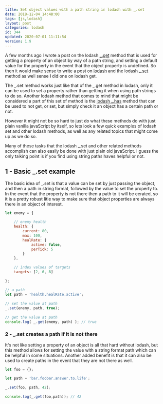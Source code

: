 ```yaml
---
title: Set object values with a path string in lodash with _.set
date: 2018-12-04 14:48:00
tags: [js,lodash]
layout: post
categories: lodash
id: 344
updated: 2020-07-01 11:11:54
version: 1.9
---
```


A few months ago I wrote a post on the lodash [\_.get](/2018/09/24/lodash_get/) method that is used for getting a property of an object by way of a path string, and setting a default value for the property in the event that the object property is undefined. So then it would make sense to write a post on [lodash](https://lodash.com/) and the lodash [\_.set](https://lodash.com/docs/4.17.10#set) method as well sense I did one on lodash get. 

The \_.set method works just like that of the \_.get method in lodash, only it can be used to set a property rather than getting it when using path strings to do so. Another lodash method that comes to mind that might be considered a part of this set of method is the [lodash \_.has](/2019/05/15/lodash_has/) method that can be used to not get, or set, but simply check it an object has a certain path or not. 

However it might not be so hard to just do what these methods do with just plain vanilla javaScript by itself, so lets look a few quick examples of lodash set and other lodash methods, as well as any related topics that might come up as we do so.

<!-- more -->

Many of these tasks that the lodash \_.set and other related methods accomplish can also easily be done with just plain old javaScript. I guess the only talking point is if you find using string paths haves helpful or not.

## 1 - Basic \_.set example

The basic idea of \_.set is that a value can be set by just passing the object, and then a path in string format, followed by the value to set the property to. In the event that the property is not there then a path to it will be cerated, so it is a pretty robust litle way to make sure that object properties are always there in an object of interest.

```js
let enemy = {
 
    // enemy health
    health: {
        current: 80,
        max: 100,
        healRate: {
            active: false,
            perTick: 5
        }
    },
 
    // index values of targets
    targets: [2, 6, 8]
 
};
 
// a path
let path = 'health.healRate.active';
 
// set the value at path
_.set(enemy, path, true);
 
// get the value at path
console.log( _.get(enemy, path) ); // true
```

### 2 - \_.set creates a path if it is not there

It's not like setting a property of an object is all that hard without lodash, but this method allows for setting the value with a string format path which can be helpful in some situations. Another added benefit is that it can also be used to create paths in the event that they are not there as well.

```js
let foo = {};
 
let path = 'bar.foobar.answer.to.life';
 
_.set(foo, path, 42);
 
console.log(_.get(foo,path)); // 42
```